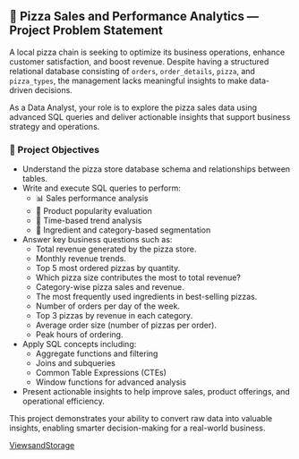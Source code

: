 ## 🍕 Pizza Sales and Performance Analytics — Project Problem Statement

A local pizza chain is seeking to optimize its business operations, enhance customer satisfaction, and boost revenue. Despite having a structured relational database consisting of `orders`, `order_details`, `pizza`, and `pizza_types`, the management lacks meaningful insights to make data-driven decisions.

As a Data Analyst, your role is to explore the pizza sales data using advanced SQL queries and deliver actionable insights that support business strategy and operations.

### 🎯 Project Objectives

- Understand the pizza store database schema and relationships between tables.
- Write and execute SQL queries to perform:
  - 📊 Sales performance analysis
  - 🍕 Product popularity evaluation
  - 📆 Time-based trend analysis
  - 🧂 Ingredient and category-based segmentation
- Answer key business questions such as:
  - Total revenue generated by the pizza store.
  - Monthly revenue trends.
  - Top 5 most ordered pizzas by quantity.
  - Which pizza size contributes the most to total revenue?
  - Category-wise pizza sales and revenue.
  - The most frequently used ingredients in best-selling pizzas.
  - Number of orders per day of the week.
  - Top 3 pizzas by revenue in each category.
  - Average order size (number of pizzas per order).
  - Peak hours of ordering.
- Apply SQL concepts including:
  - Aggregate functions and filtering
  - Joins and subqueries
  - Common Table Expressions (CTEs)
  - Window functions for advanced analysis
- Present actionable insights to help improve sales, product offerings, and operational efficiency.

This project demonstrates your ability to convert raw data into valuable insights, enabling smarter decision-making for a real-world business.

[ViewsandStorage](https://gamma.app/docs/Understanding-Views-and-Storage-in-SQL-y7a5ml43nuy8h4w)
